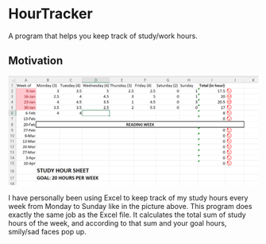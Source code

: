 # HourTracker
A program that helps you keep track of study/work hours. 

## Motivation

![alt text](https://github.com/minjaedavidpark/HourTracker/blob/main/docs/images/hourTracker_motivation.png)

I have personally been using Excel to keep track of my study hours every week from Monday to Sunday like in the picture above.
This program does exactly the same job as the Excel file.
It calculates the total sum of study hours of the week, and according to that sum and your goal hours, smily/sad faces pop up.
